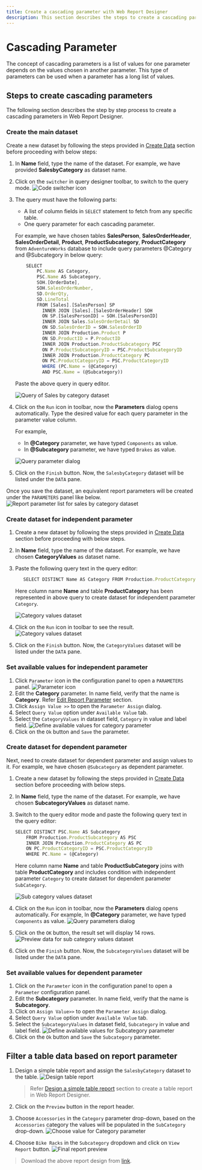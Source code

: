 ```yaml
---
title: Create a cascading parameter with Web Report Designer
description: This section describes the steps to create a cascading parameter to handle long list of values in report data on report preview action.
---
```


# Cascading Parameter

The concept of cascading parameters is a list of values for one parameter depends on the values chosen in another parameter. This type of parameters can be used when a parameter has a long list of values.

## Steps to create cascading parameters

The following section describes the step by step process to create a cascading parameters in Web Report Designer.

### Create the main dataset

Create a new dataset by following the steps provided in [Create Data](./../../manage-data/dataset/create-an-embedded-dataset/#design-query-data) section before proceeding with below steps:
1. In **Name** field, type the name of the dataset. For example, we have provided **SalesbyCategory** as dataset name.
2. Click on the `switcher` in query designer toolbar, to switch to the query mode.
![Code switcher icon](/static/assets/on-premise/images/report-designer/report-parameters/create-cascading-parameter/code-switcher-icon.png)
3. The query must have the following parts:
    * A list of column fields in `SELECT` statement to fetch from any specific table.
    * One query parameter for each cascading parameter.

    For example, we have chosen tables **SalesPerson**, **SalesOrderHeader**, **SalesOrderDetail**, **Product**, **ProductSubcategory**, **ProductCategory** from `AdventureWorks` database to include query parameters @Category and @Subcategory in below query:

    ```js
        SELECT
            PC.Name AS Category,
            PSC.Name AS Subcategory,
            SOH.[OrderDate],
            SOH.SalesOrderNumber,
            SD.OrderQty,
            SD.LineTotal
            FROM [Sales].[SalesPerson] SP
              INNER JOIN [Sales].[SalesOrderHeader] SOH
              ON SP.[SalesPersonID] = SOH.[SalesPersonID]
              INNER JOIN Sales.SalesOrderDetail SD
              ON SD.SalesOrderID = SOH.SalesOrderID
              INNER JOIN Production.Product P
              ON SD.ProductID = P.ProductID
              INNER JOIN Production.ProductSubcategory PSC
              ON P.ProductSubcategoryID = PSC.ProductSubcategoryID
              INNER JOIN Production.ProductCategory PC
              ON PC.ProductCategoryID = PSC.ProductCategoryID
              WHERE (PC.Name = (@Category)
              AND PSC.Name = (@Subcategory))
    ```

    Paste the above query in query editor.

     ![Query of Sales by category dataset](/static/assets/on-premise/images/report-designer/report-parameters/create-cascading-parameter/sales-by-category-dataset-query.png)

4. Click on the `Run` icon in toolbar, now the **Parameters** dialog opens automatically. Type the desired value for each query parameter in the parameter value column.

   For example,

   * In **@Category** parameter, we have typed `Components` as value.
   * In **@Subcategory** parameter, we have typed `Brakes` as value.

   ![Query parameter dialog](/static/assets/on-premise/images/report-designer/report-parameters/create-cascading-parameter/sales-by-category-parameters-dialog.png)
5. Click on the `Finish` button. Now, the `SalesbyCategory` dataset will be listed under the `DATA` pane.

Once you save the dataset, an equivalent report parameters will be created under the `PARAMETERS` panel like below.
![Report parameter list for sales by category dataset](/static/assets/on-premise/images/report-designer/report-parameters/create-cascading-parameter/sales-by-category-parameter-list.png)

### Create dataset for independent parameter

1. Create a new dataset by following the steps provided in [Create Data](./../../manage-data/dataset/create-an-embedded-dataset/#design-query-data) section before proceeding with below steps.
2. In **Name** field, type the name of the dataset. For example, we have chosen **CategoryValues** as dataset name.
3. Paste the following query text in the query editor:

   ```js
      SELECT DISTINCT Name AS Category FROM Production.ProductCategory
   ```

   Here column name **Name** and table **ProductCategory** has been represented in above query to create dataset for independent parameter `Category`.

    ![Category values dataset](/static/assets/on-premise/images/report-designer/report-parameters/create-cascading-parameter/category-values-dataset.png)

4. Click on the `Run` icon in toolbar to see the result.
![Category values dataset](/static/assets/on-premise/images/report-designer/report-parameters/create-cascading-parameter/category-values-dataset-preview-data.png)
5. Click on the `Finish` button. Now, the `CategoryValues` dataset will be listed under the `DATA` pane.

### Set available values for independent parameter

1. Click `Parameter` icon in the configuration panel to open a `PARAMETERS` panel.
![Parameter icon](/static/assets/on-premise/images/report-designer/report-parameters/create-cascading-parameter/parameter-icon.png)
2. Edit the **Category** parameter. In name field, verify that the name is **Category**. Refer [Edit Report Parameter](./../../report-parameters/edit/) section.
3. Click `Assign Value >>` to open the `Parameter Assign` dialog.
4. Select `Query Value` option under `Available Value` tab.
5. Select the `CategoryValues` in dataset field, `Category` in value and label field.
![Define available values for category parameter](/static/assets/on-premise/images/report-designer/report-parameters/create-cascading-parameter/category-parameter-query-value.png)
6. Click on the `Ok` button and `Save` the parameter.

### Create dataset for dependent parameter

Next, need to create dataset for dependent parameter and assign values to it. For example, we have chosen `@Subcategory` as dependent parameter.

1. Create a new dataset by following the steps provided in [Create Data](./../../manage-data/dataset/create-an-embedded-dataset/#design-query-data) section before proceeding with below steps.
2. In **Name** field, type the name of the dataset. For example, we have chosen **SubcategoryValues** as dataset name.
3. Switch to the query editor mode and paste the following query text in the query editor:

    ```js
    SELECT DISTINCT PSC.Name AS Subcategory
        FROM Production.ProductSubcategory AS PSC
        INNER JOIN Production.ProductCategory AS PC
        ON PC.ProductCategoryID = PSC.ProductCategoryID
        WHERE PC.Name = (@Category)
    ```

   Here column name **Name** and table **ProductSubCategory** joins with table **ProductCategory** and includes condition with independent parameter `Category` to create dataset for dependent parameter `SubCategory`.

    ![Sub category values dataset](/static/assets/on-premise/images/report-designer/report-parameters/create-cascading-parameter/sub-category-values-dataset-query.png)
4. Click on the `Run` icon in toolbar, now the **Parameters** dialog opens automatically. For example, In **@Category** parameter, we have typed `Components` as value.
![Query parameters dialog](/static/assets/on-premise/images/report-designer/report-parameters/create-cascading-parameter/query-parameter-dialog-for-category-parameter.png)
5. Click on the `OK` button, the result set will display 14 rows.
![Preview data for sub category values dataset ](/static/assets/on-premise/images/report-designer/report-parameters/create-cascading-parameter/sub-category-values-preview-data.png)
6. Click on the `Finish` button. Now, the `SubcategoryValues` dataset will be listed under the `DATA` pane.

### Set available values for dependent parameter

1. Click on the `Parameter` icon in the configuration panel to open a `Parameter` configuration panel.
2. Edit the **Subcategory** parameter. In name field, verify that the name is **Subcategory**.
3. Click on `Assign Value>>` to open  the `Parameter Assign` dialog.
4. Select `Query Value` option under `Available Value` tab.
5. Select the `SubcategoryValues` in dataset field, `Subcategory` in value and label field.
     ![Define available values for Subcategory parameter](/static/assets/on-premise/images/report-designer/report-parameters/create-cascading-parameter/subcategory-parameter-query-value.png)
6. Click on the `Ok` button and `Save` the `Subcategory` parameter.

## Filter a table data based on report parameter

1. Design a simple table report and assign the `SalesbyCategory` dataset to the table.
![Design table report](/static/assets/on-premise/images/report-designer/report-parameters/create-cascading-parameter/simple-table-report-design.png)

   > Refer [Design a simple table report](./../../design-rdl-report-in-web-report-designer/#add-table-report-item) section to create a table report in Web Report Designer.
2. Click on the `Preview` button in the report header.
3. Choose `Accessories` in the `Category` parameter drop-down, based on the `Accessories` category the values will be populated in the `SubCategory` drop-down.
![Choose value for Category parameter](/static/assets/on-premise/images/report-designer/report-parameters/create-cascading-parameter/sub-category-parameter-drop-down.png)
4. Choose `Bike Racks` in the `Subcategory` dropdown and click on `View Report` button.
![Final report preview](/static/assets/on-premise/images/report-designer/report-parameters/create-cascading-parameter/report-preview-final-view.png)

> Download the above report design from [link](https://github.com/boldreports/resources/tree/master/docs/report-parameters/create-cascading-parameter.rdl).